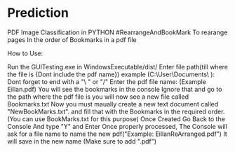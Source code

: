 # Prediction
PDF Image Classification in PYTHON
#RearrangeAndBookMark
To rearange pages In the order of Bookmarks in a pdf file

How to Use:

Run the GUITesting.exe in WindowsExecutable/dist/
Enter file path(till where the file is {Dont include the pdf name}) example (C:\User\Documents\ ): Dont forget to end with a "\ " or "/"
Enter the pdf file name: (Example Eillan.pdf)
You will see the bookmarks in the console Ignore that and go to the path where the pdf file is you will now see a new file called Bookmarks.txt
Now you must maually create a new text document called "NewBookMarks.txt". and fill that with the Bookmarks in the required order.(You can use BookMarks.txt for this purpose)
Once Created Go Back to the Console And type "Y" and Enter
Once properly processed, The Console will ask for a file name to name the new pdf("Example: EillanReArranged.pdf")
It will save in the new name (Make sure to add ".pdf")
